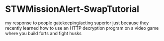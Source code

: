 # STWMissionAlert-SwapTutorial
my response to people gatekeeping/acting superior just because they recently learned how to use an HTTP decryption program on a video game where you build forts and fight husks
